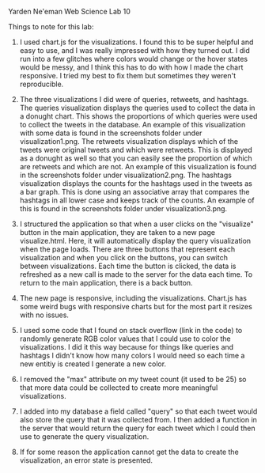 Yarden Ne'eman
Web Science Lab 10

Things to note for this lab:
1) I used chart.js for the visualizations. I found this to be super helpful and easy to use, and I was really impressed with how they turned out. I did run into a few glitches where colors would change or the hover states would be messy, and I think this has to do with how I made the chart responsive. I tried my best to fix them but sometimes they weren't reproducible.

2) The three visualizations I did were of queries, retweets, and hashtags. The queries visualization displays the queries used to collect the data in a donught chart. This shows the proportions of which queries were used to collect the tweets in the database. An example of this visualization with some data is found in the screenshots folder under visualization1.png. The retweets visualization displays which of the tweets were original tweets and which were retweets. This is displayed as a donught as well so that you can easily see the proportion of which are retweets and which are not. An example of this visualization is found in the screenshots folder under visualization2.png. The hashtags visualization displays the counts for the hashtags used in the tweets as a bar graph. This is done using an associative array that compares the hashtags in all lower case and keeps track of the counts. An example of this is found in the screenshots folder under visualization3.png.

3) I structured the application so that when a user clicks on the "visualize" button in the main application, they are taken to a new page visualize.html. Here, it will automatically display the query visualization when the page loads. There are three buttons that represent each visualization and when you click on the buttons, you can switch between visualizations. Each time the button is clicked, the data is refreshed as a new call is made to the server for the data each time. To return to the main application, there is a back button.

4) The new page is responsive, including the visualizations. Chart.js has some weird bugs with responsive charts but for the most part it resizes with no issues.

5) I used some code that I found on stack overflow (link in the code) to randomly generate RGB color values that I could use to color the visualizations. I did it this way because for things like queries and hashtags I didn't know how many colors I would need so each time a new entitiy is created I generate a new color.

6) I removed the "max" attribute on my tweet count (it used to be 25) so that more data could be collected to create more meaningful visualizations.

7) I added into my database a field called "query" so that each tweet would also store the query that it was collected from. I then added a function in the server that would return the query for each tweet which I could then use to generate the query visualization.

8) If for some reason the application cannot get the data to create the visualization, an error state is presented.
